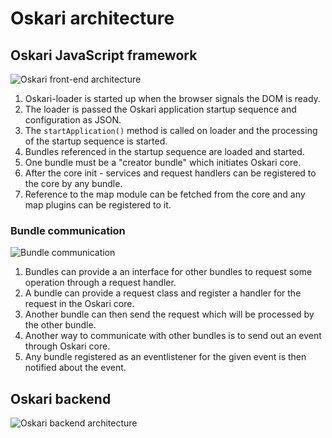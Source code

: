 # Oskari architecture

## Oskari JavaScript framework

![Oskari front-end architecture](/images/documentation/oskari_architecture_frontend.png)

1. Oskari-loader is started up when the browser signals the DOM is ready.
2. The loader is passed the Oskari application startup sequence and configuration as JSON.
3. The `startApplication()` method is called on loader and the processing of the startup sequence is started.
4. Bundles referenced in the startup sequence are loaded and started.
5. One bundle must be a "creator bundle" which initiates Oskari core.
6. After the core init - services and request handlers can be registered to the core by any bundle.
7. Reference to the map module can be fetched from the core and any map plugins can be registered to it.

### Bundle communication

![Bundle communication](/images/documentation/bundle_communications.png)

1. Bundles can provide a an interface for other bundles to request some operation through a request handler.
2. A bundle can provide a request class and register a handler for the request in the Oskari core.
3. Another bundle can then send the request which will be processed by the other bundle.
4. Another way to communicate with other bundles is to send out an event through Oskari core.
5. Any bundle registered as an eventlistener for the given event is then notified about the event.

## Oskari backend

![Oskari backend architecture](/images/documentation/oskari_architecture_backend.png)